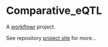 # Comparative_eQTL

A [workflowr][] project.

See repository [project site](bfairkun.github.io/comparative_eqtl/) for more...

[workflowr]: https://github.com/jdblischak/workflowr
